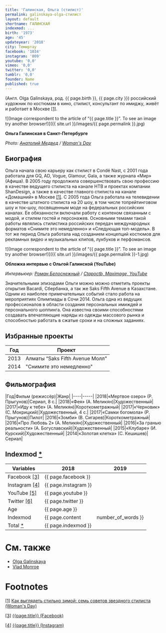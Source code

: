 ```yaml
---
title: 'Галинская, Ольга (стилист)'
permalink: galinskaya-olga-стилист
layout: default
shortname: ГАЛИНСКАЯ
indexmod: ...
birth: '1973'
age: '45'
updateyear: '2018'
city: Темиртау
facebook: '1034'
instagram: '809'
youtube: '0,0'
vimeo: '0,0'
twitter: '0,0'
tumblr: '0,0'
founder: Name
published: true
---
```


(Англ. Olga Galinskaya, род. {{ page.birth }}, {{ page.city }}) российский художник по костюмам в кино, стилист, консультант по имиджу, живёт и работает в Москве <span id="a1">[\[1\]](#f1)</span>.

![(Image correspondent to the article of “{{ page.title }}”. To see an image try another browser!)]({{ site.url }}/images/{{ page.permalink }}.jpg)

**Ольга Галинская в Санкт-Петербурге**

*Photo: [Анатолий Медвед](medved-anatolii) / [Woman's Day](http://www.wday.ru/moda-shopping/style/kak-vyiglyadet-stilno-zimoy-sem-sovetov-zvezdnogo-stilista/)*

## Биография

Ольга начала свою карьеру как стилист в Condé Nast, с 2001 года работала для GQ, AD, Vogue, Glamour, Gala, а также журнала «Мир» (Афиша). В 2005 году продолжила совершенствовать свою профессию в качестве ведущего стилиста на канале НТВ и проектах компании ShanDesign, а также в качестве главного стилиста на канале «Домашний» в Москве <span id="a1">[\[1\]](#f1)</span>. С 2005 года Ольга работала на телевидении в качестве штатного стилиста на 20 шоу, в том числе топрейтинговом шоу и ток-шоу, посвященным моде на федеральных российских каналах. Ее обязанности включали работу с контеном связанным с модой, и стилем гостей и персонажев. Основными темами такой работы являлись стилистика российских передач международных форматов «Снимите это немедленно» и «Следующая топ-модель». В тот же период Ольга работала над созданием концепций костюмов для рекламных видео и музыкальных клипов, лукбуков и перфомансов.

![(Image correspondent to the article of “{{ page.title }}”. To see an image try another browser!)]({{ site.url }}/images/{{ page.permalink }}-1.jpg)

**Обложка интервью с Ольгой Галинской (YouTube)**

*Интервьюер: [Роман Белоснежный](belosnezhny-roman) / [Ctapoctb, Maximage, YouTube](https://www.youtube.com/watch?v=uezoSg6QpvE)*

Значительными эпизодами Ольги можно можно отметить проекты открытия Bacardi, Сбербанка, а так же Saks Fifth Avenue в Казахстане. Одним из наиболее примечательных событий стало работа на мероприятиях Олимпиады в Сочи 2014. Ольга одна из ведущих профессионалов в области создания персональных имиждей и персонального шоппинга. Она известна своими способностями создавать впечатляющие наряды из одежды массового рынка и способностью работать в сжатые сроки и на сложных заданиях.

## Избранные проекты

|Год|Проект|
|----|-----|
|2013|Алматы “Saks Fifth Avenue Молл"|
|2014|"Снимите это немедленно"|

## Фильмография

|Год|Фильм (режиссёр)|Жанр|
|----|-----|
|2018|«Мертвое озеро» (Р. Прыгунов)|Сериал, 8 c.|
|2018|«Фея» (А. Меликян)|Художественный|
|2017|«Иду к тебе» (А. Меликян)|Короткометражный|
|2017|«Черновик» (С. Мокрицкий)|Художественный, 4 c.|
|2017|«Самки богомола» (Р. Прыгунов)|Пилот|
|2016|«Зомби» (В. Сигарев)|Короткометражный|
|2016|«Про Любовь 2» (А. Меликян)|Художественный|
|2016|«За гранью реальности» (А. Богуславский)|Художественный|
|2015|«Клубаре» (И. Курский)|Художественный|
|2014|«Золотая клетка» (С. Кешишев)|Сериал|

## Indexmod [*](indexmod)

|Variables|2018|2019|
|-|-|-|
|Facebook <span id="a3">[\[3\]](#f3)</span>|{{ page.facebook }}||
|Instagram <span id="a4">[\[4\]](#f4)</span>|{{ page.instagram }}||
|YouTube <span id="a5">[\[5\]](#f5)</span>|{{ page.youtube }}||
|Twitter <span id="a6">[\[6\]](#f6)</span>|{{ page.twitter }}||
|Age|{{ page.age }}||
|Indexmod|{{ page.content | number_of_words }}||
|Total [*](indexmod)|{{ page.indexmod }}||



# См. также

+ [Olga Galinskaya](galinskaia-olga)
+ [Vlad Monroe](vlad-monroe)

# Footnotes

[[1]](#a1) <span id="f1"></span> [Как выглядеть стильно зимой: семь советов звездного стилиста (Woman's Day)](http://www.wday.ru/moda-shopping/style/kak-vyiglyadet-stilno-zimoy-sem-sovetov-zvezdnogo-stilista/)

[[3]](#a3) <span id="f3"></span> [{{page.title}} (Facebook)](https://www.facebook.com/ogalinskaya)

[[4]](#a4) <span id="f4"></span> [{{page.title}} (Instagram)](https://www.instagram.com/galinskaya/)

